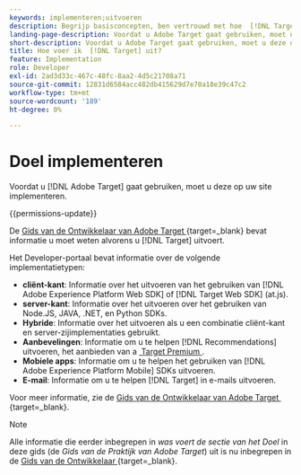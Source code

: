 ```yaml
---
keywords: implementeren;uitvoeren
description: Begrijp basisconcepten, ben vertrouwd met hoe  [!DNL Target]  werkt en met uw infrastructuur integreert, en begrijp hoe de bezoekers worden gevolgd.
landing-page-description: Voordat u Adobe Target gaat gebruiken, moet u deze op uw site implementeren.
short-description: Voordat u Adobe Target gaat gebruiken, moet u deze op uw site implementeren.
title: Hoe voer ik  [!DNL Target] uit?
feature: Implementation
role: Developer
exl-id: 2ad3d33c-467c-48fc-8aa2-4d5c21708a71
source-git-commit: 12831d6584acc482db415629d7e70a18e39c47c2
workflow-type: tm+mt
source-wordcount: '189'
ht-degree: 0%

---
```


# Doel implementeren

Voordat u [!DNL Adobe Target] gaat gebruiken, moet u deze op uw site implementeren.

{{permissions-update}}

De [&#x200B; Gids van de Ontwikkelaar van Adobe Target &#x200B;](https://experienceleague.adobe.com/docs/target-dev/developer/overview.html?lang=nl-NL){target=_blank} bevat informatie u moet weten alvorens u [!DNL Target] uitvoert.

Het Developer-portaal bevat informatie over de volgende implementatietypen:

* **cliënt-kant**: Informatie over het uitvoeren van het gebruiken van [!DNL Adobe Experience Platform Web SDK] of [!DNL Target Web SDK] (at.js).
* **server-kant**: Informatie over het uitvoeren over het gebruiken van Node.JS, JAVA, .NET, en Python SDKs.
* **Hybride**: Informatie over het uitvoeren als u een combinatie cliënt-kant en server-zijimplementaties gebruikt.
* **Aanbevelingen**: Informatie om u te helpen [!DNL Recommendations] uitvoeren, het aanbieden van a [&#x200B; Target Premium &#x200B;](/help/main/c-intro/intro.md#premium).
* **Mobiele apps**: Informatie om u te helpen het gebruiken van [!DNL Adobe Experience Platform Mobile] SDKs uitvoeren.
* **E-mail**: Informatie om u te helpen [!DNL Target] in e-mails uitvoeren.

Voor meer informatie, zie de [&#x200B; Gids van de Ontwikkelaar van Adobe Target &#x200B;](https://experienceleague.adobe.com/docs/target-dev/developer/overview.html?lang=nl-NL){target=_blank}.

>[!NOTE]
>
>Alle informatie die eerder inbegrepen in *was voert de sectie van het Doel* in deze gids (de *Gids van de Praktijk van Adobe Target*) uit is nu inbegrepen in de [&#x200B; Gids van de Ontwikkelaar &#x200B;](https://experienceleague.adobe.com/docs/target-dev/developer/overview.html?lang=nl-NL){target=_blank}.




